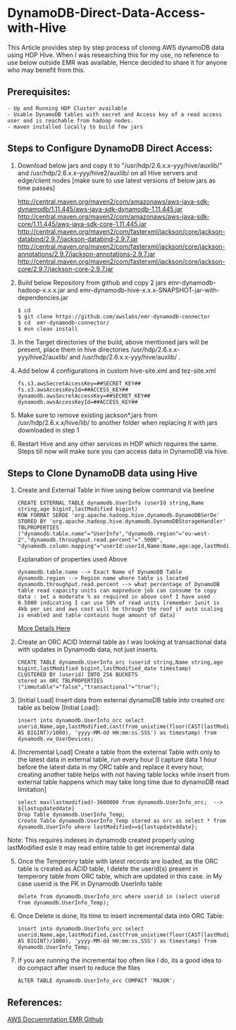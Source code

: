 # DynamoDB-Direct-Data-Access-with-Hive
This Article provides step by step process of cloning AWS dynamoDB data using HDP Hive. When I was researching this for my use, no reference to use below outside EMR was available, Hence decided to share it for anyone who may benefit from this.

## Prerequisites:

	- Up and Running HDP Cluster available
	- Usable DynamoDB tables with secret and Access key of a read access user and is reachable from hadoop nodes.
	- maven installed locally to build few jars

## Steps to Configure DynamoDB Direct Access:

1) Download below jars and copy it to "/usr/hdp/2.6.x.x-yyy/hive/auxlib/" and /usr/hdp/2.6.x.x-yyy/hive2/auxlib/ on all Hive servers and edge/client nodes [make sure to use latest versions of below jars as time passes]
	
     http://central.maven.org/maven2/com/amazonaws/aws-java-sdk-dynamodb/1.11.445/aws-java-sdk-dynamodb-1.11.445.jar
     http://central.maven.org/maven2/com/amazonaws/aws-java-sdk-core/1.11.445/aws-java-sdk-core-1.11.445.jar
     http://central.maven.org/maven2/com/fasterxml/jackson/core/jackson-databind/2.9.7/jackson-databind-2.9.7.jar
     http://central.maven.org/maven2/com/fasterxml/jackson/core/jackson-annotations/2.9.7/jackson-annotations-2.9.7.jar
     http://central.maven.org/maven2/com/fasterxml/jackson/core/jackson-core/2.9.7/jackson-core-2.9.7.jar

2) Build below Repository from github and copy 2 jars  emr-dynamodb-hadoop-x.x.x.jar and emr-dynamodb-hive-x.x.x-SNAPSHOT-jar-with-dependencies.jar
	```
    $ cd 
    $ git clone https://github.com/awslabs/emr-dynamodb-connector 
    $ cd  emr-dynamodb-connector/ 
    $ mvn clean install
	```
3) In the Target directories of the build, above mentioned jars will be present, place them in hive directories /usr/hdp/2.6.x.x-yyy/hive2/auxlib/ and /usr/hdp/2.6.x.x-yyy/hive/auxlib/ .

4) Add below 4 configurations in custom hive-site.xml and tez-site.xml
	```
    fs.s3.awsSecretAccessKey=##SECRET_KEY##
    fs.s3.awsAccessKeyId=##ACCESS_KEY##
    dynamodb.awsSecretAccessKey=##SECRET_KEY##
    dynamodb.awsAccessKeyId=##ACCESS_KEY##
	```
5) Make sure to remove existing jackson*.jars from /usr/hdp/2.6.x.x/hive/lib/ to another folder when replacing it with jars downloaded in step 1

6) Restart Hive and any other services in HDP which requires the same. Steps till now will make sure you can access data in DynamoDB via hive.

## Steps to Clone DynamoDB data using Hive

1) Create and External Table in hive using below command via beeline
	```
	CREATE EXTERNAL TABLE dynamodb.UserInfo (userId string,Name string,age bigint,lastModified bigint) 
	ROW FORMAT SERDE 'org.apache.hadoop.hive.dynamodb.DynamoDBSerDe' STORED BY 'org.apache.hadoop.hive.dynamodb.DynamoDBStorageHandler'
	TBLPROPERTIES ("dynamodb.table.name"="UserInfo","dynamodb.region"="eu-west-2","dynamodb.throughput.read.percent"=".5000",
	"dynamodb.column.mapping"="userId:userId,Name:Name,age:age,lastModified:lastModified");
	```
	
	Explanation of properties used Above
	```
	dynamodb.table.name --> Exact Name of DynamoDB Table
	dynamodb.region --> Region name where table is located
    dynamodb.throughput.read.percent --> what percentage of DynamoDB table read capacity units can mapreduce job can consume to copy data : set a moderate % as required in above conf I have used 0.5000 indicating I can use 50% of read units [remember 1unit is 4kb per sec and aws cost will be through the roof if auto scaling is enabled and table contains huge amount of data]
	```
	[More Details Here](https://docs.aws.amazon.com/amazondynamodb/latest/developerguide/EMRforDynamoDB.PerformanceTuning.Throughput.html)

2) Create an ORC ACID Internal table as I was looking at transactional data with updates in Dynamodb data, not just inserts.

	```
	CREATE TABLE dynamodb.UserInfo_orc (userid string,Name string,age bigint,lastModified bigint,lastModified_date timestamp) 
	CLUSTERED BY (userid) INTO 256 BUCKETS 
	stored as ORC TBLPROPERTIES ("immutable"="false","transactional"="true");
	```
3) [Initial Load] Insert data from external dynamoDB table into created orc table as below [Initial Load]:

	```
	insert into dynamodb.UserInfo_orc select userid,Name,age,lastModified,cast(from_unixtime(floor(CAST(lastModified AS BIGINT)/1000), 'yyyy-MM-dd HH:mm:ss.SSS') as timestamp) from dynamodb.vw_UserDevices;
	```
4) [Incremental Load] Create a table from the external Table with only to the latest data in external table, run every hour [I capture data 1 hour before the latest data in my ORC table and replace it every hour, creating another table helps with not having table locks while insert from external table happens which may take long time due to dynamoDB read limitation]
	
	```
	select max(lastmodified)-3600000 from dynamodb.UserInfo_orc;  --> ${lastupdateddate}
	Drop Table dynamodb.UserInfo_Temp;
	Create Table dynamodb.UserInfo_Temp stored as orc as select * from dynamodb.UserInfo where lastModified>=${lastupdateddate};
	```
Note: This requires indexes in dynamodb created properly using lastModified esle it may read entire table to get incremental data

5) Once the Temperory table with latest records are loaded, as the ORC table is created as ACID table, I delete the userid(s) present in temperory table from ORC table, which are updated in this case. in My case userid is the PK in Dynamodb UserInfo table 

	```
	delete from dynamodb.UserInfo_orc where userid in (select userid from dynamodb.UserInfo_Temp); 
	```
6) Once Delete is done, Its time to insert incremental data into ORC Table:

	```
	insert into dynamodb.UserInfo_orc select userid,Name,age,lastModified,cast(from_unixtime(floor(CAST(lastModified AS BIGINT)/1000), 'yyyy-MM-dd HH:mm:ss.SSS') as timestamp) from dynamodb.UserInfo_Temp;
	```
7) If you are running the incremental too often like I do, its a good idea to do compact after insert to reduce the files

	```
	ALTER TABLE dynamodb.UserInfo_orc COMPACT 'MAJOR';
	```
	
## References:
	
[ AWS Docuemntation ](https://docs.aws.amazon.com/amazondynamodb/latest/developerguide/EMRforDynamoDB.html)
[ EMR Github ](https://github.com/awslabs/emr-dynamodb-connector)